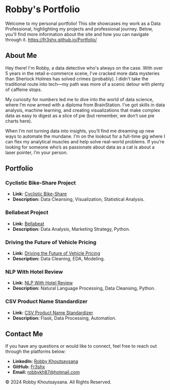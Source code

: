 # Robby's Portfolio

Welcome to my personal portfolio! This site showcases my work as a Data Professional, highlighting my projects and professional journey. Below, you'll find more information about the site and how you can navigate through it. https://fr3shx.github.io/Portfolio/

## About Me

Hey there! I'm Robby, a data detective who's always on the case. With over 5 years in the retail e-commerce scene, I've cracked more data mysteries than Sherlock Holmes has solved crimes (probably). I didn’t take the traditional route into tech—my path was more of a scenic detour with plenty of caffeine stops.

My curiosity for numbers led me to dive into the world of data science, where I’m now armed with a diploma from BrainStation. I’ve got skills in data analysis, machine learning, and creating visualizations that make complex data as easy to digest as a slice of pie (but remember, we don’t use pie charts here).

When I’m not turning data into insights, you’ll find me dreaming up new ways to automate the mundane. I’m on the lookout for a full-time gig where I can flex my analytical muscles and help solve real-world problems. If you’re looking for someone who’s as passionate about data as a cat is about a laser pointer, I’m your person.

## Portfolio

### Cyclistic Bike-Share Project

- **Link:** [Cyclistic Bike-Share](https://www.kaggle.com/code/fr3shk/cyclistic-bike-share-with-r-programming)
- **Description:** Data Cleansing, Visualization, Statistical Analysis.

### Bellabeat Project

- **Link:** [Bellabeat](https://www.kaggle.com/code/fr3shk/bellabeat-with-python)
- **Description:** Data Analysis, Marketing Strategy, Python.

### Driving the Future of Vehicle Pricing

- **Link:** [Driving the Future of Vehicle Pricing](https://github.com/Fr3shx/Driving-the-Future-of-Vehicle-Pricing-A-Machine-Learning-Approach)
- **Description:** Data Cleaning, EDA, Modeling.

### NLP With Hotel Review

- **Link:** [NLP With Hotel Review](https://github.com/Fr3shx/NLP-With-Hotel-Review)
- **Description:** Natural Language Processing, Data Cleansing, Python.

### CSV Product Name Standardizer

- **Link:** [CSV Product Name Standardizer](https://github.com/Fr3shx/Name_processing_audit_app-Flask-)
- **Description:** Flask, Data Processing, Automation.

## Contact Me

If you have any questions or would like to connect, feel free to reach out through the platforms below:

- **LinkedIn:** [Robby Khoutsaysana](https://www.linkedin.com/in/robby-khoutsaysana)
- **GitHub:** [Fr3shx](https://github.com/Fr3shx)
- **Email:** [robbykh87@hotmail.com](mailto:robbykh87@hotmail.com)

&copy; 2024 Robby Khoutsaysana. All Rights Reserved.
